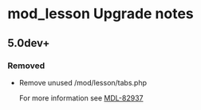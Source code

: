 # mod_lesson Upgrade notes

## 5.0dev+

### Removed

- Remove unused /mod/lesson/tabs.php

  For more information see [MDL-82937](https://tracker.moodle.org/browse/MDL-82937)
